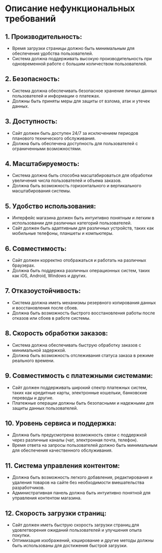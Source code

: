 # Описание нефункциональных требований
## 1.	Производительность:
*	Время загрузки страницы должно быть минимальным для обеспечения удобства пользователей.
*	Система должна поддерживать высокую производительность при одновременной работе с большим количеством пользователей.
## 2.	Безопасность:
*	Система должна обеспечивать безопасное хранение личных данных пользователей и информации о платежах.
*	Должны быть приняты меры для защиты от взлома, атак и утечек данных.
## 3.	Доступность:
*	Сайт должен быть доступен 24/7 за исключением периодов планового технического обслуживания.
*	Должна быть обеспечена доступность для пользователей с ограниченными возможностями.
## 4.	Масштабируемость:
*	Система должна быть способна масштабироваться для обработки увеличения числа пользователей и объема заказов.
*	Должна быть возможность горизонтального и вертикального масштабирования системы.
## 5.	Удобство использования:
*	Интерфейс магазина должен быть интуитивно понятным и легким в использовании для различных категорий пользователей.
*	Сайт должен быть адаптивным для различных устройств, таких как мобильные телефоны, планшеты и компьютеры.
## 6.	Совместимость:
*	Сайт должен корректно отображаться и работать на различных браузерах.
*	Должна быть поддержка различных операционных систем, таких как iOS, Android, Windows и других.
## 7.	Отказоустойчивость:
*	Система должна иметь механизмы резервного копирования данных и восстановления после сбоев.
*	Должна быть возможность быстрого восстановления работы после отказов или сбоев в работе системы.
## 8.	Скорость обработки заказов:
*	Система должна обеспечивать быструю обработку заказов с минимальной задержкой.
*	Должна быть возможность отслеживания статуса заказа в режиме реального времени.
## 9.	Совместимость с платежными системами:
*	Сайт должен поддерживать широкий спектр платежных систем, таких как кредитные карты, электронные кошельки, банковские переводы и другие.
*	Платежные операции должны быть безопасными и надежными для защиты данных пользователей.
## 10.	Уровень сервиса и поддержка:
*	Должна быть предусмотрена возможность связи с поддержкой через различные каналы (чат, электронная почта, телефон).
*	Время ответа на запросы пользователей должно быть минимальным для обеспечения качественного обслуживания.
## 11.	Система управления контентом:
*	Должна быть возможность легкого добавления, редактирования и удаления товаров на сайте без необходимости вмешательства разработчиков.
*	Административная панель должна быть интуитивно понятной для управления контентом магазина.
## 12.	Скорость загрузки страниц:
*	Сайт должен иметь быструю скорость загрузки страниц для удовлетворения ожиданий пользователей и улучшения опыта покупки.
*	Оптимизация изображений, кэширование и другие методы должны быть использованы для достижения быстрой загрузки.

